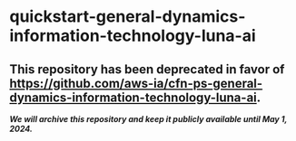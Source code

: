 # quickstart-general-dynamics-information-technology-luna-ai 
## This repository has been deprecated in favor of https://github.com/aws-ia/cfn-ps-general-dynamics-information-technology-luna-ai. 
***We will archive this repository and keep it publicly available until May 1, 2024.***
